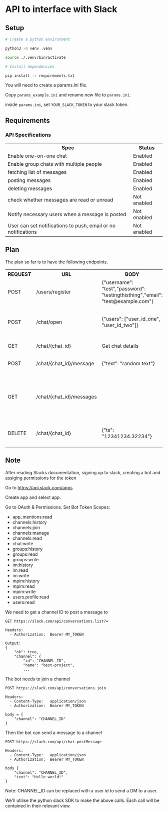 # API to interface with Slack

## Setup

```bash
# Create a python environment

python3 -m venv .venv

source ./.venv/bin/activate
```

```bash
# Install dependencies

pip install -r requirements.txt
```

You will need to create a params.ini file. 

Copy `params_example.ini` and rename new file to `params.ini`.

inside `params.ini`, set `YOUR_SLACK_TOKEN` to your slack token.

## Requirements



### API Specifications
<table>
  <tr>
    <th>
      Spec
    </th>
    <th>
      Status
    </th>
  </tr>
  <tr>
    <td>
      Enable one-on-one chat
    </td>
    <td>
      Enabled
    </td>
  </tr>
  <tr>
    <td>
      Enable group chats with multiple people
    </td>
    <td>
      Enabled
    </td>
  </tr>
  <tr>
    <td>
      fetching list of messages
    </td>
    <td>
      Enabled
    </td>
  </tr>
  <tr>
    <td>
      posting messages
    </td>
    <td>
      Enabled
    </td>
  </tr>
  <tr>
    <td>
      deleting messages
    </td>
    <td>
      Enabled
    </td>
  </tr>
  <tr>
    <td>
      check whether messages are read or unread
    </td>
    <td>
      Not enabled
    </td>
  </tr>
  <tr>
    <td>
      Notify necessary users when a message is posted
    </td>
    <td>
      Not enabled
    </td>
  </tr>
  <tr>
    <td>
      User can set notifications to push, email or no notifications
    </td>
    <td>
      Not enabled
    </td>
  </tr>
</table>

## Plan

The plan so far is to have the following endpoints.

<table>
  <tr>
    <th>REQUEST</th>
    <th>URL</th>
    <th>BODY</th>
    <th>NOTES</th>
  </tr>
<tr>
  <td>POST</td>
  <td>/users/register</td>
  <td>{"username": "test","password": "testingthisthing","email": "test@example.com"}</td>
  <td>Creates new user</td>
</tr>
<tr>
  <td>POST</td>
  <td>/chat/open</td>
  <td>{"users": ["user_id_one", "user_id_two"]}</td>
  <td>Start new chat with users. Chat ID in response</td>
</tr>
<tr>
  <td>GET</td>
  <td>/chat/{chat_id}</td>
  <td>Get chat details</td>
  <td>Not yet implemented</td>
</tr>
<tr>
  <td>POST</td>
  <td>/chat/{chat_id}/message</td>
  <td>{"text": "random text"}</td>
  <td>Create new message in channel</td>
</tr>
<tr>
  <td>GET</td>
  <td>/chat/{chat_id}/messages</td>
  <td></td>
  <td>Get conversation history. Includes "ts" in reponse for deletion of message.</td>
</tr>
<tr>
  <td>DELETE</td>
  <td>/chat/{chat_id}</td>
  <td>{"ts": "12341234.32234"}</td>
  <td>Delete a specific message from a chat</td>
</tr>
</table>

## Note

After reading Slacks documentation, signing up to slack, creating a bot and assiging permissions for the token

Go to https://api.slack.com/apps

Create app and select app.

Go to OAuth & Permissions. Set Bot Token Scopes:

* app_mentions:read
* channels:history
* channels:join
* channels:manage
* channels:read
* chat:write
* groups:history
* groups:read
* groups:write
* im:history
* im:read
* im:write
* mpim:history
* mpim:read
* mpim:write
* users.profile:read
* users:read


We need to get a channel ID to post a message to

```
GET https://slack.com/api/conversations.list?=

Headers:
  - Authorization:  Bearer MY_TOKEN

Output:
{
    "ok": true,
    "channel": {
        "id": "CHANNEL_ID",
        "name": "best-project",
        ...

```

The bot needs to join a channel

```
POST https://slack.com/api/conversations.join

Headers:
  - Content-Type:   application/json
  - Authorization:  Bearer MY_TOKEN

body = {
    "channel": "CHANNEL_ID"
}
```

Then the bot can send a message to a channel

```
POST https://slack.com/api/chat.postMessage

Headers:
  - Content-Type:   application/json
  - Authorization:  Bearer MY_TOKEN

body {
    "channel": "CHANNEL_ID",
    "text": "Hello world!"
}
```
Note: CHANNEL_ID can be replaced with a user id to send a DM to a user.

We'll utilise the python slack SDK to make the above calls. Each call will be contained in their relevant view.


